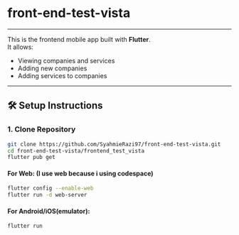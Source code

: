 # front-end-test-vista

---

This is the frontend mobile app built with **Flutter**.  
It allows:
- Viewing companies and services
- Adding new companies
- Adding services to companies

---

## 🛠️ Setup Instructions

### 1. Clone Repository
```bash
git clone https://github.com/SyahmieRazi97/front-end-test-vista.git
cd front-end-test-vista/frontend_test_vista
flutter pub get
```

#### For Web: (I use web because i using codespace)
```bash
flutter config --enable-web
flutter run -d web-server
```

#### For Android/iOS(emulator):
```bash
flutter run
```